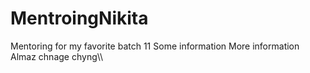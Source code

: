 # MentroingNikita
Mentoring for my favorite batch 11
Some information 
More information
Almaz chnage
chyng\\\\
